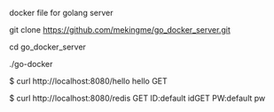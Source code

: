 docker file for golang server


git clone https://github.com/mekingme/go_docker_server.git

cd go_docker_server

./go-docker



$ curl http://localhost:8080/hello
hello GET

$ curl http://localhost:8080/redis
GET ID:default idGET PW:default pw
